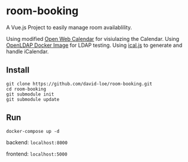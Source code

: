 # room-booking
A Vue.js Project to easily manage room availablility.


Using modified [Open Web Calendar](https://github.com/david-loe/open-web-calendar) for visiulazing the Calendar.
Using [OpenLDAP Docker Image](https://github.com/rroemhild/docker-test-openldap) for LDAP testing.
Using [ical.js](https://github.com/mozilla-comm/ical.js/) to generate and handle iCalendar.

## Install
```
git clone https://github.com/david-loe/room-booking.git
cd room-booking
git submodule init
git submodule update
```

## Run
```
docker-compose up -d
```

backend: `localhost:8000`

frontend: `localhost:5000`
